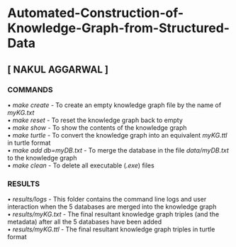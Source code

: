 # Automated-Construction-of-Knowledge-Graph-from-Structured-Data
## [ NAKUL AGGARWAL ]

### COMMANDS
• *make create* -   To create an empty knowledge graph file by the name of *myKG.txt* <br>
• *make reset* -    To reset the knowledge graph back to empty <br>
• *make show* -     To show the contents of the knowledge graph <br>
• *make turtle* -   To convert the knowledge graph into an equivalent *myKG.ttl* in turtle format <br>
• *make add db=myDB.txt* -    To merge the database in the file *data/myDB.txt* to the knowledge graph <br>
• *make clean* -    To delete all executable (*.exe*) files <br>

### RESULTS
• *results/logs* -  This folder contains the command line logs and user interaction when
                    the 5 databases are merged into the knowledge graph <br>
• *results/myKG.txt* -  The final resultant knowledge graph triples (and the metadata) 
                        after all the 5 databases have been added <br>
• *results/myKG.ttl* -  The final resultant knowledge graph triples in turtle format <br>
